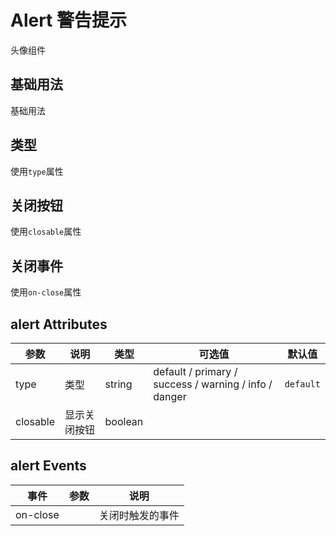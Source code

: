 # Alert 警告提示

头像组件

## 基础用法

基础用法

<preview path="../../components/show/alert/alert.vue" ></preview>

## 类型

使用`type`属性

<preview path="../../components/show/alert/alert-type.vue" ></preview>

## 关闭按钮

使用`closable`属性

<preview path="../../components/show/alert/alert-closable.vue" ></preview>

## 关闭事件

使用`on-close`属性

<preview path="../../components/show/alert/alert-onclose.vue" ></preview>

## alert Attributes

| 参数     | 说明         | 类型    | 可选值                                                | 默认值    |
| -------- | ------------ | ------- | ----------------------------------------------------- | --------- |
| type     | 类型         | string  | default / primary / success / warning / info / danger | `default` |
| closable | 显示关闭按钮 | boolean |                                                       |           |


## alert Events

| 事件     | 参数 | 说明             |
| -------- | ---- | ---------------- |
| on-close |      | 关闭时触发的事件 |